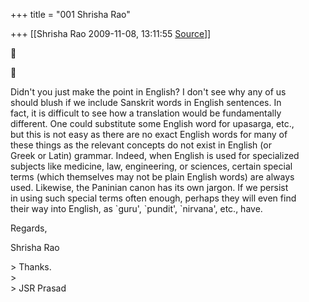 +++
title = "001 Shrisha Rao"

+++
[[Shrisha Rao	2009-11-08, 13:11:55 [Source](https://groups.google.com/g/bvparishat/c/HO01xZqdVp4)]]







Didn't you just make the point in English? I don't see why any of us  
should blush if we include Sanskrit words in English sentences. In  
fact, it is difficult to see how a translation would be fundamentally  
different. One could substitute some English word for upasarga, etc.,  
but this is not easy as there are no exact English words for many of  
these things as the relevant concepts do not exist in English (or  
Greek or Latin) grammar. Indeed, when English is used for specialized  
subjects like medicine, law, engineering, or sciences, certain special  
terms (which themselves may not be plain English words) are always  
used. Likewise, the Paninian canon has its own jargon. If we persist  
in using such special terms often enough, perhaps they will even find  
their way into English, as \`guru', \`pundit', \`nirvana', etc., have.

Regards,

Shrisha Rao

\> Thanks.  
\>  
\> JSR Prasad

